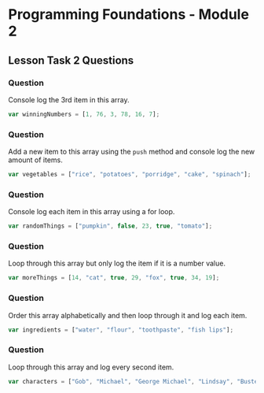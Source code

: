 # Programming Foundations - Module 2

## Lesson Task 2 Questions

### Question

Console log the 3rd item in this array.

```js
var winningNumbers = [1, 76, 3, 78, 16, 7];
```

### Question

Add a new item to this array using the `push` method and console log the new amount of items.

```js
var vegetables = ["rice", "potatoes", "porridge", "cake", "spinach"];
```

### Question

Console log each item in this array using a for loop.

```js
var randomThings = ["pumpkin", false, 23, true, "tomato"];
```

### Question

Loop through this array but only log the item if it is a number value.

```js
var moreThings = [14, "cat", true, 29, "fox", true, 34, 19];
```

### Question

Order this array alphabetically and then loop through it and log each item.

```js
var ingredients = ["water", "flour", "toothpaste", "fish lips"];
```

### Question

Loop through this array and log every second item.

```js
var characters = ["Gob", "Michael", "George Michael", "Lindsay", "Buster", "Maeby", "Tobias", "Lucille"];
```
